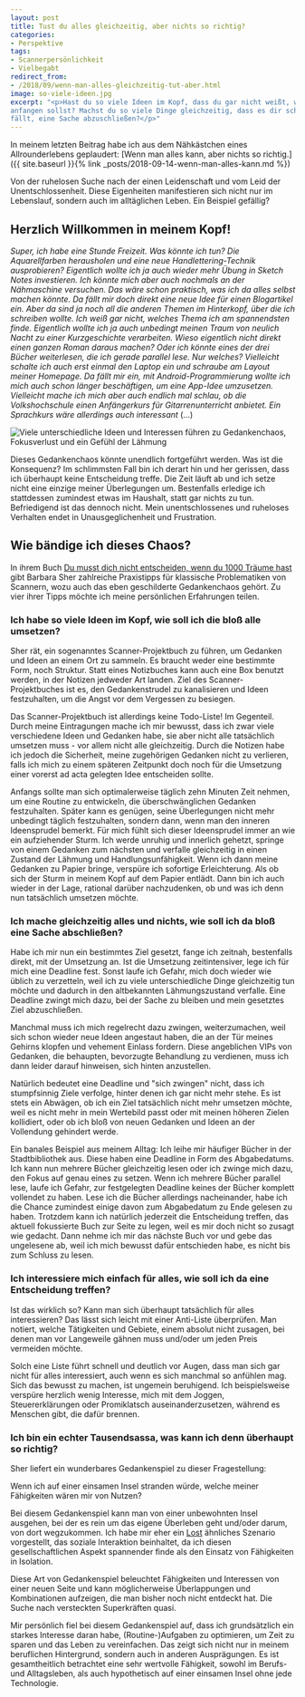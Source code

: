 ```yaml
---
layout: post
title: Tust du alles gleichzeitig, aber nichts so richtig?
categories:
- Perspektive
tags:
- Scannerpersönlichkeit
- Vielbegabt
redirect_from:
- /2018/09/wenn-man-alles-gleichzeitig-tut-aber.html
image: so-viele-ideen.jpg
excerpt: "<p>Hast du so viele Ideen im Kopf, dass du gar nicht weißt, wo du
anfangen sollst? Machst du so viele Dinge gleichzeitig, dass es dir schwer
fällt, eine Sache abzuschließen?</p>"
---
```


In meinem letzten Beitrag habe ich aus dem Nähkästchen eines
Allrounderlebens geplaudert: [Wenn man alles kann, aber nichts so richtig.]({{ site.baseurl }}{% link _posts/2018-09-14-wenn-man-alles-kann.md %})

Von der ruhelosen Suche nach der einen Leidenschaft und vom Leid der
Unentschlossenheit. Diese Eigenheiten manifestieren sich nicht nur im
Lebenslauf, sondern auch im alltäglichen Leben. Ein Beispiel gefällig?

## Herzlich Willkommen in meinem Kopf!

*Super, ich habe eine Stunde Freizeit. Was könnte ich tun? Die
Aquarellfarben herausholen und eine neue Handlettering-Technik
ausprobieren? Eigentlich wollte ich ja auch wieder mehr Übung in Sketch
Notes investieren. Ich könnte mich aber auch nochmals an der Nähmaschine
versuchen. Das wäre schon praktisch, was ich da alles selbst machen
könnte. Da fällt mir doch direkt eine neue Idee für einen Blogartikel
ein. Aber da sind ja noch all die anderen Themen im Hinterkopf, über die
ich schreiben wollte. Ich weiß gar nicht, welches Thema ich am
spannendsten finde. Eigentlich wollte ich ja auch unbedingt meinen Traum
von neulich Nacht zu einer Kurzgeschichte verarbeiten. Wieso eigentlich
nicht direkt einen ganzen Roman daraus machen? Oder ich könnte eines der
drei Bücher weiterlesen, die ich gerade parallel lese. Nur welches?
Vielleicht schalte ich auch erst einmal den Laptop ein und schraube am
Layout meiner Homepage. Da fällt mir ein, mit Android-Programmierung
wollte ich mich auch schon länger beschäftigen, um eine App-Idee
umzusetzen. Vielleicht mache ich mich aber auch endlich mal schlau, ob
die Volkshochschule einen Anfängerkurs für Gitarrenunterricht anbietet.
Ein Sprachkurs wäre allerdings auch interessant* (...)

![Viele unterschiedliche Ideen und Interessen führen zu Gedankenchaos, Fokusverlust und ein Gefühl der Lähmung]({{site.baseurl}}/assets/img/posts/so-viele-ideen.jpg)

Dieses Gedankenchaos könnte unendlich fortgeführt werden. Was ist die
Konsequenz? Im schlimmsten Fall bin ich derart hin und her gerissen,
dass ich überhaupt keine Entscheidung treffe. Die Zeit läuft ab und ich
setze nicht eine einzige meiner Überlegungen um. Bestenfalls erledige
ich stattdessen zumindest etwas im Haushalt, statt gar nichts zu tun.
Befriedigend ist das dennoch nicht. Mein unentschlossenes und ruheloses
Verhalten endet in Unausgeglichenheit und Frustration.

## Wie bändige ich dieses Chaos?

In ihrem Buch [Du musst dich nicht entscheiden, wenn du 1000 Träume
hast](https://www.amazon.de/musst-nicht-entscheiden-tausend-Tr%C3%A4ume/dp/3423347406/ref=sr_1_1?ie=UTF8&qid=1536005226&sr=8-1&keywords=du+musst+dich+nicht+entscheiden+wenn+du+tausend+tr%C3%A4ume+hast)
gibt Barbara Sher zahlreiche Praxistipps für klassische Problematiken
von Scannern, wozu auch das eben geschilderte Gedankenchaos gehört. Zu
vier ihrer Tipps möchte ich meine persönlichen Erfahrungen teilen.

### Ich habe so viele Ideen im Kopf, wie soll ich die bloß alle umsetzen?

Sher rät, ein sogenanntes Scanner-Projektbuch zu führen, um Gedanken und
Ideen an einem Ort zu sammeln. Es braucht weder eine bestimmte Form,
noch Struktur. Statt eines Notizbuches kann auch eine Box benutzt
werden, in der Notizen jedweder Art landen. Ziel des
Scanner-Projektbuches ist es, den Gedankenstrudel zu kanalisieren und
Ideen festzuhalten, um die Angst vor dem Vergessen zu besiegen.

Das Scanner-Projektbuch ist allerdings keine Todo-Liste!
Im Gegenteil. Durch meine Eintragungen mache ich mir bewusst, dass ich
zwar viele verschiedene Ideen und Gedanken habe, sie aber nicht alle
tatsächlich umsetzen muss - vor allem nicht alle gleichzeitig. Durch die
Notizen habe ich jedoch die Sicherheit, meine zugehörigen Gedanken nicht
zu verlieren, falls ich mich zu einem späteren Zeitpunkt doch noch für
die Umsetzung einer vorerst ad acta gelegten Idee entscheiden sollte.

Anfangs sollte man sich optimalerweise täglich zehn Minuten Zeit nehmen,
um eine Routine zu entwickeln, die überschwänglichen Gedanken
festzuhalten. Später kann es genügen, seine Überlegungen nicht mehr
unbedingt täglich festzuhalten, sondern dann, wenn man den inneren
Ideensprudel bemerkt.
Für mich fühlt sich dieser Ideensprudel immer an wie ein aufziehender
Sturm. Ich werde unruhig und innerlich gehetzt, springe von einem
Gedanken zum nächsten und verfalle gleichzeitig in einen Zustand der
Lähmung und Handlungsunfähigkeit. Wenn ich dann meine Gedanken zu Papier
bringe, verspüre ich sofortige Erleichterung. Als ob sich der Sturm in
meinem Kopf auf dem Papier entlädt. Dann bin ich auch wieder in der
Lage, rational darüber nachzudenken, ob und was ich denn nun tatsächlich
umsetzen möchte.

### Ich mache gleichzeitig alles und nichts, wie soll ich da bloß eine Sache abschließen?

Habe ich mir nun ein bestimmtes Ziel gesetzt, fange ich zeitnah,
bestenfalls direkt, mit der Umsetzung an. Ist die Umsetzung
zeitintensiver, lege ich für mich eine Deadline fest. Sonst laufe ich
Gefahr, mich doch wieder wie üblich zu verzetteln, weil ich zu viele
unterschiedliche Dinge gleichzeitig tun möchte und dadurch in den
altbekannten Lähmungszustand verfalle. Eine Deadline zwingt mich dazu,
bei der Sache zu bleiben und mein gesetztes Ziel abzuschließen.

Manchmal muss ich mich regelrecht dazu zwingen, weiterzumachen, weil
sich schon wieder neue Ideen angestaut haben, die an der Tür meines
Gehirns klopfen und vehement Einlass fordern. Diese angeblichen VIPs von
Gedanken, die behaupten, bevorzugte Behandlung zu verdienen, muss ich
dann leider darauf hinweisen, sich hinten anzustellen.

Natürlich bedeutet eine Deadline und "sich zwingen" nicht, dass ich
stumpfsinnig Ziele verfolge, hinter denen ich gar nicht mehr stehe. Es
ist stets ein Abwägen, ob ich ein Ziel tatsächlich nicht mehr umsetzen
möchte, weil es nicht mehr in mein Wertebild passt oder mit meinen
höheren Zielen kollidiert, oder ob ich bloß von neuen Gedanken und Ideen
an der Vollendung gehindert werde.

Ein banales Beispiel aus meinem Alltag: Ich leihe mir häufiger Bücher in
der Stadtbibliothek aus. Diese haben eine Deadline in Form des
Abgabedatums. Ich kann nun mehrere Bücher gleichzeitig lesen oder ich
zwinge mich dazu, den Fokus auf genau eines zu setzen. Wenn ich mehrere
Bücher parallel lese, laufe ich Gefahr, zur festgelegten Deadline keines
der Bücher komplett vollendet zu haben. Lese ich die Bücher allerdings
nacheinander, habe ich die Chance zumindest einige davon zum Abgabedatum
zu Ende gelesen zu haben. Trotzdem kann ich natürlich jederzeit die
Entscheidung treffen, das aktuell fokussierte Buch zur Seite zu legen,
weil es mir doch nicht so zusagt wie gedacht. Dann nehme ich mir das
nächste Buch vor und gebe das ungelesene ab, weil ich mich bewusst dafür
entschieden habe, es nicht bis zum Schluss zu lesen.

### Ich interessiere mich einfach für alles, wie soll ich da eine Entscheidung treffen?

Ist das wirklich so? Kann man sich überhaupt tatsächlich für alles
interessieren? Das lässt sich leicht mit einer Anti-Liste überprüfen.
Man notiert, welche Tätigkeiten und Gebiete, einem absolut nicht
zusagen, bei denen man vor Langeweile gähnen muss und/oder um jeden
Preis vermeiden möchte.

Solch eine Liste führt schnell und deutlich vor Augen, dass man sich gar
nicht für alles interessiert, auch wenn es sich manchmal so anfühlen
mag. Sich das bewusst zu machen, ist ungemein beruhigend. Ich
beispielsweise verspüre herzlich wenig Interesse, mich mit dem Joggen,
Steuererklärungen oder Promiklatsch auseinanderzusetzen, während es
Menschen gibt, die dafür brennen.

### Ich bin ein echter Tausendsassa, was kann ich denn überhaupt so richtig?

Sher liefert ein wunderbares Gedankenspiel zu dieser Fragestellung:

Wenn ich auf einer einsamen Insel stranden würde, welche meiner
Fähigkeiten wären mir von Nutzen?

Bei diesem Gedankenspiel kann man von einer unbewohnten Insel ausgehen,
bei der es rein um das eigene Überleben geht und/oder darum, von dort
wegzukommen. Ich habe mir eher ein
[Lost](https://www.imdb.com/title/tt0411008/) ähnliches Szenario
vorgestellt, das soziale Interaktion beinhaltet, da ich diesen
gesellschaftlichen Aspekt spannender finde als den Einsatz von
Fähigkeiten in Isolation.

Diese Art von Gedankenspiel beleuchtet Fähigkeiten und Interessen von
einer neuen Seite und kann möglicherweise Überlappungen und
Kombinationen aufzeigen, die man bisher noch nicht entdeckt hat. Die
Suche nach versteckten Superkräften quasi.

Mir persönlich fiel bei diesem Gedankenspiel auf, dass ich grundsätzlich
ein starkes Interesse daran habe, (Routine-)Aufgaben zu optimieren, um
Zeit zu sparen und das Leben zu vereinfachen. Das zeigt sich nicht nur
in meinem beruflichen Hintergrund, sondern auch in anderen Ausprägungen.
Es ist gesamtheitlich betrachtet eine sehr wertvolle Fähigkeit, sowohl
im Berufs- und Alltagsleben, als auch hypothetisch auf einer einsamen
Insel ohne jede Technologie.
